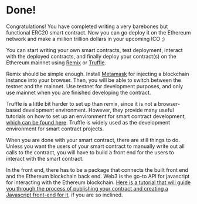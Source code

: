 # Done!

Congratulations! You have completed writing a very barebones but functional ERC20 smart contract. Now you can go deploy it on the Ethereum network and make a million trillion dollars in your upcoming ICO ;)

You can start writing your own smart contracts, test deployment, interact with the deployed contracts, and finally deploy your contract(s) on the Ethereum mainnet using [Remix](https://remix.ethereum.org
) or [Truffle](https://www.trufflesuite.com/).

Remix should be simple enough. Install [Metamask](https://metamask.io) for injecting a blockchain instance into your browser. Then, you will be able to switch between the testnet and the mainnet. Use testnet for development purposes, and only use mainnet when you are finished developing the contract.

Truffle is a little bit harder to set up than remix, since it is not a browser-based development environment. However, they provide many useful tutorials on how to set up an environment for smart contract development, [which can be found here](https://www.trufflesuite.com/tutorials). Truffle is widely used as the development environment for smart contract projects.

When you are done with your smart contract, there are still things to do. Unless you want the users of your smart contract to manually write out all calls to the contract, you will have to build a front end for the users to interact with the smart contract.

In the front end, there has to be a package that connects the built front end and the Ethereum blockchain back end. Web3 is the go-to API for javascript for interacting with the Ethereum blockchain. [Here is a tutorial that will guide you through the process of publishing your contract and creating a Javascript front-end for it](https://medium.com/@mvmurthy/full-stack-hello-world-voting-ethereum-dapp-tutorial-part-1-40d2d0d807c2), if you are so inclined.
